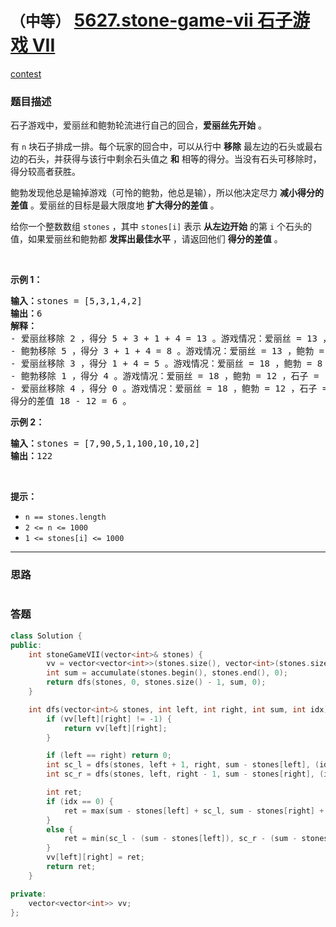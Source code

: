 # `（中等）` [5627.stone-game-vii 石子游戏 VII](https://leetcode-cn.com/problems/stone-game-vii/)

[contest](https://leetcode-cn.com/contest/weekly-contest-219/problems/stone-game-vii/)

### 题目描述
<div class="notranslate"><p>石子游戏中，爱丽丝和鲍勃轮流进行自己的回合，<strong>爱丽丝先开始</strong> 。</p>

<p>有 <code>n</code> 块石子排成一排。每个玩家的回合中，可以从行中 <strong>移除</strong> 最左边的石头或最右边的石头，并获得与该行中剩余石头值之 <strong>和</strong> 相等的得分。当没有石头可移除时，得分较高者获胜。</p>

<p>鲍勃发现他总是输掉游戏（可怜的鲍勃，他总是输），所以他决定尽力 <strong>减小得分的差值</strong> 。爱丽丝的目标是最大限度地 <strong>扩大得分的差值</strong> 。</p>

<p>给你一个整数数组&nbsp;<code>stones</code> ，其中 <code>stones[i]</code> 表示 <strong>从左边开始</strong> 的第 <code>i</code> 个石头的值，如果爱丽丝和鲍勃都 <strong>发挥出最佳水平</strong> ，请返回他们 <strong>得分的差值</strong> 。</p>

<p>&nbsp;</p>

<p><strong>示例 1：</strong></p>

<pre><strong>输入：</strong>stones = [5,3,1,4,2]
<strong>输出：</strong>6
<strong>解释：</strong>
- 爱丽丝移除 2 ，得分 5 + 3 + 1 + 4 = 13 。游戏情况：爱丽丝 = 13 ，鲍勃 = 0 ，石子 = [5,3,1,4] 。
- 鲍勃移除 5 ，得分 3 + 1 + 4 = 8 。游戏情况：爱丽丝 = 13 ，鲍勃 = 8 ，石子 = [3,1,4] 。
- 爱丽丝移除 3 ，得分 1 + 4 = 5 。游戏情况：爱丽丝 = 18 ，鲍勃 = 8 ，石子 = [1,4] 。
- 鲍勃移除 1 ，得分 4 。游戏情况：爱丽丝 = 18 ，鲍勃 = 12 ，石子 = [4] 。
- 爱丽丝移除 4 ，得分 0 。游戏情况：爱丽丝 = 18 ，鲍勃 = 12 ，石子 = [] 。
得分的差值 18 - 12 = 6 。
</pre>

<p><strong>示例 2：</strong></p>

<pre><strong>输入：</strong>stones = [7,90,5,1,100,10,10,2]
<strong>输出：</strong>122</pre>

<p>&nbsp;</p>

<p><strong>提示：</strong></p>

<ul>
	<li><code>n == stones.length</code></li>
	<li><code>2 &lt;= n &lt;= 1000</code></li>
	<li><code>1 &lt;= stones[i] &lt;= 1000</code></li>
</ul>
</div>

---
### 思路
```
```



### 答题
``` C++
class Solution {
public:
    int stoneGameVII(vector<int>& stones) {
        vv = vector<vector<int>>(stones.size(), vector<int>(stones.size(), -1));
        int sum = accumulate(stones.begin(), stones.end(), 0);
		return dfs(stones, 0, stones.size() - 1, sum, 0);
    }

    int dfs(vector<int>& stones, int left, int right, int sum, int idx) {
        if (vv[left][right] != -1) {
            return vv[left][right];
        }

        if (left == right) return 0;
        int sc_l = dfs(stones, left + 1, right, sum - stones[left], (idx + 1) % 2);
        int sc_r = dfs(stones, left, right - 1, sum - stones[right], (idx + 1) % 2);

        int ret;
        if (idx == 0) {
            ret = max(sum - stones[left] + sc_l, sum - stones[right] + sc_r);
        }
        else {
            ret = min(sc_l - (sum - stones[left]), sc_r - (sum - stones[right]));
        }
        vv[left][right] = ret;
        return ret;
	}

private:
    vector<vector<int>> vv;
};
```




